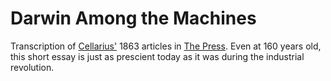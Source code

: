 # Darwin Among the Machines

Transcription of [Cellarius'](https://en.wikipedia.org/wiki/Samuel_Butler_(novelist)) 1863 articles in [The Press](https://paperspast.natlib.govt.nz/newspapers/CHP18630613.2.4). Even at 160 years old, this short essay is just as prescient today as it was during the industrial revolution. 
